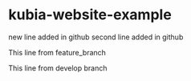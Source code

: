# kubia-website-example
new line added in github
second line added in github

This line from feature_branch

This line from develop branch
